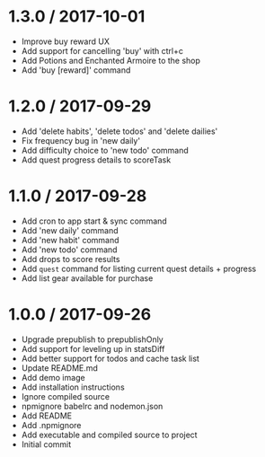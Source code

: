 
1.3.0 / 2017-10-01
==================

  * Improve buy reward UX
  * Add support for cancelling 'buy' with ctrl+c
  * Add Potions and Enchanted Armoire to the shop
  * Add 'buy [reward]' command

1.2.0 / 2017-09-29
==================

  * Add 'delete habits', 'delete todos' and 'delete dailies'
  * Fix frequency bug in 'new daily'
  * Add difficulty choice to 'new todo' command
  * Add quest progress details to scoreTask

1.1.0 / 2017-09-28
==================

  * Add cron to app start & sync command
  * Add 'new daily' command
  * Add 'new habit' command
  * Add 'new todo' command
  * Add drops to score results
  * Add `quest` command for listing current quest details + progress
  * Add list gear available for purchase

1.0.0 / 2017-09-26
==================

  * Upgrade prepublish to prepublishOnly
  * Add support for leveling up in statsDiff
  * Add better support for todos and cache task list
  * Update README.md
  * Add demo image
  * Add installation instructions
  * Ignore compiled source
  * npmignore babelrc and nodemon.json
  * Add README
  * Add .npmignore
  * Add executable and compiled source to project
  * Initial commit
